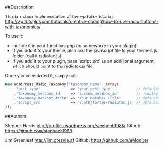 ##Description

This is a class implementation of the wp.tuts+ tutorial: http://wp.tutsplus.com/tutorials/creative-coding/how-to-use-radio-buttons-with-taxonomies/

To use it:
- include it in your functions.php (or somewhere in your plugin)
- If you add it to your theme, also add the javascript file to your theme’s js folder (call it radiotax.js)
- If you add it to your plugin, pass 'script_src' as an additional argument, which should point to the radiotax.js file.

Once you've included it, simply call:

```php
new WordPress_Radio_Taxonomy('taxonomy_name', array(
     'post_type'              => 'your_post_type'           // defaults to 'post'
    ,'taxonomy_metabox_id'    => 'custom_metabox_id'        // usually not necessary to set
    ,'taxonomy_metabox_title' => 'Your Metabox Title'       // defaults to the capitalized taxonomy_name (sans underscores)
    ,'script_src'             => '/path/to/the/radiotax.js' // defaults to your theme's js directory
));
```

##Authors:

Stephen Harris http://profiles.wordpress.org/stephenh1988/
Github: https://github.com/stephenh1988

Jim Greenleaf http://jim.greenle.af
Github: https://github.com/aMoniker
